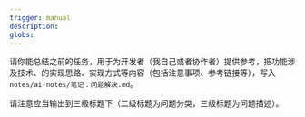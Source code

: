 ```yaml
---
trigger: manual
description: 
globs: 
---
```


请你能总结之前的任务，用于为开发者（我自己或者协作者）提供参考，把功能涉及技术、的实现思路、实现方式等内容（包括注意事项、参考链接等），写入 `notes/ai-notes/笔记：问题解决.md`。

请注意应当输出到三级标题下（二级标题为问题分类，三级标题为问题描述）。